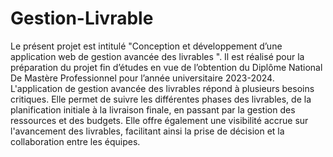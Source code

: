 # Gestion-Livrable
Le présent projet est intitulé  "Conception et développement d’une application web de gestion avancée des livrables ". Il est réalisé pour la préparation du projet fin d’études en vue de l’obtention du Diplôme National De Mastère Professionnel pour l’année universitaire 2023-2024.
L'application de gestion avancée des livrables répond à plusieurs besoins critiques. Elle permet de suivre les différentes phases des livrables, de la planification initiale à la livraison finale, en passant par la gestion des ressources et des budgets. Elle offre également une visibilité accrue sur l'avancement des livrables, facilitant ainsi la prise de décision et la collaboration entre les équipes.
